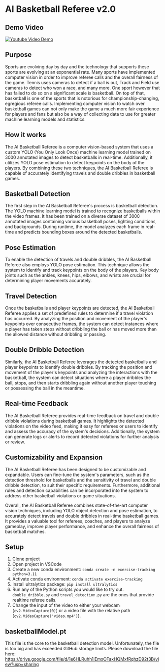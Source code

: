 # AI Basketball Referee v2.0

## Demo Video
[![Youtube Video Demo](https://img.youtube.com/vi/VZgXUBi_wkM/0.jpg)](https://www.youtube.com/watch?v=VZgXUBi_wkM)


## Purpose
Sports are evolving day by day and the technology that supports these sports are evolving at an exponential rate. Many sports have implemented computer vision in order to improve referee calls and the overall fairness of the game. Tennis uses cameras to detect if a ball is out, Track and Field use cameras to detect who won a race, and many more. One sport however that has failed to do so on a significant scale is basketball. On top of that, basketball is one of the sports that is notorious for championship-changing, egregious referee calls. Implementing computer vision to watch over basketball games can not only make the game a much more fair experience for players and fans but also be a way of collecting data to use for greater machine learning models and statistics.

## How it works
The AI Basketball Referee is a computer vision-based system that uses a custom YOLO (You Only Look Once) machine learning model trained on 3000 annotated images to detect basketballs in real-time. Additionally, it utilizes YOLO pose estimation to detect keypoints on the body of the players. By combining these two techniques, the AI Basketball Referee is capable of accurately identifying travels and double dribbles in basketball games.

## Basketball Detection
The first step in the AI Basketball Referee's process is basketball detection. The YOLO machine learning model is trained to recognize basketballs within the video frames. It has been trained on a diverse dataset of 3000 annotated images containing various basketball poses, lighting conditions, and backgrounds. During runtime, the model analyzes each frame in real-time and predicts bounding boxes around the detected basketballs.

## Pose Estimation
To enable the detection of travels and double dribbles, the AI Basketball Referee also employs YOLO pose estimation. This technique allows the system to identify and track keypoints on the body of the players. Key body joints such as the ankles, knees, hips, elbows, and wrists are crucial for determining player movements accurately.

## Travel Detection
Once the basketballs and player keypoints are detected, the AI Basketball Referee applies a set of predefined rules to determine if a travel violation has occurred. By analyzing the position and movement of the player's keypoints over consecutive frames, the system can detect instances where a player has taken steps without dribbling the ball or has moved more than the allowed distance without dribbling or passing.

## Double Dribble Detection
Similarly, the AI Basketball Referee leverages the detected basketballs and player keypoints to identify double dribbles. By tracking the position and movement of the player's keypoints and analyzing the interactions with the basketball, the system can detect situations where a player dribbles the ball, stops, and then starts dribbling again without another player touching or possessing the ball in the meantime.

## Real-time Feedback
The AI Basketball Referee provides real-time feedback on travel and double dribble violations during basketball games. It highlights the detected violations on the video feed, making it easy for referees or users to identify and assess the accuracy of the system's decisions. Additionally, the system can generate logs or alerts to record detected violations for further analysis or review.

## Customizability and Expansion
The AI Basketball Referee has been designed to be customizable and expandable. Users can fine-tune the system's parameters, such as the detection threshold for basketballs and the sensitivity of travel and double dribble detection, to suit their specific requirements. Furthermore, additional rules and detection capabilities can be incorporated into the system to address other basketball violations or game situations.

Overall, the AI Basketball Referee combines state-of-the-art computer vision techniques, including YOLO object detection and pose estimation, to accurately detect travels and double dribbles in real-time basketball games. It provides a valuable tool for referees, coaches, and players to analyze gameplay, improve player performance, and enhance the overall fairness of basketball matches.

## Setup
1. Clone project
2. Open project in VSCode
3. Create a new conda environment: `conda create -n exercise-tracking python=3.11`
4. Activate conda environment: `conda activate exercise-tracking`
5. Install ultralytics package: `pip install ultralytics`
6. Run any of the Python scripts you would like to try out. `double_dribble.py` and `travel_detection.py` are the ones that provide realtime referee calls.
7. Change the input of the video to either your webcam (`cv2.VideoCapture(0)`) or a video file with the relative path (`cv2.VideoCapture('video.mp4')`).

## basketballModel.pt
This file is the core to the basketball detection model. Unfortunately, the file is too big and has exceeded GitHub storage limits. Please download the file here:
https://drive.google.com/file/d/1e6HLRuhh1IEmxOFaxHQMxfRqhzD92t3B/view?usp=sharing

